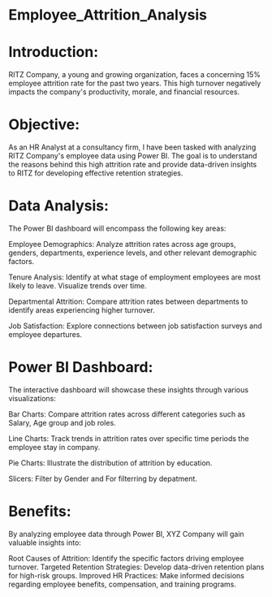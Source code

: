 # Employee_Attrition_Analysis
# Introduction:
RITZ Company, a young and growing organization, faces a concerning 15% employee attrition rate for the past two years. This high turnover negatively impacts the company's productivity, morale, and financial resources.

# Objective:

As an HR Analyst at a consultancy firm, I have been tasked with analyzing RITZ Company's employee data using Power BI. The goal is to understand the reasons behind this high attrition rate and provide data-driven insights to RITZ for developing effective retention strategies.

# Data Analysis:

The Power BI dashboard will encompass the following key areas:

Employee Demographics: Analyze attrition rates across age groups, genders, departments, experience levels, and other relevant demographic factors.

Tenure Analysis: 
Identify at what stage of employment employees are most likely to leave. Visualize trends over time.

Departmental Attrition: Compare attrition rates between departments to identify areas experiencing higher turnover.

Job Satisfaction: Explore connections between job satisfaction surveys and employee departures.

# Power BI Dashboard:

The interactive dashboard will showcase these insights through various visualizations:

Bar Charts: Compare attrition rates across different categories such as Salary, Age group and job roles.

Line Charts: Track trends in attrition rates over specific time periods the employee stay in company.

Pie Charts: Illustrate the distribution of attrition by education.

Slicers: Filter by Gender and For filterring by depatment.

# Benefits:

By analyzing employee data through Power BI, XYZ Company will gain valuable insights into:

Root Causes of Attrition: Identify the specific factors driving employee turnover.
Targeted Retention Strategies: Develop data-driven retention plans for high-risk groups.
Improved HR Practices: Make informed decisions regarding employee benefits, compensation, and training programs.
